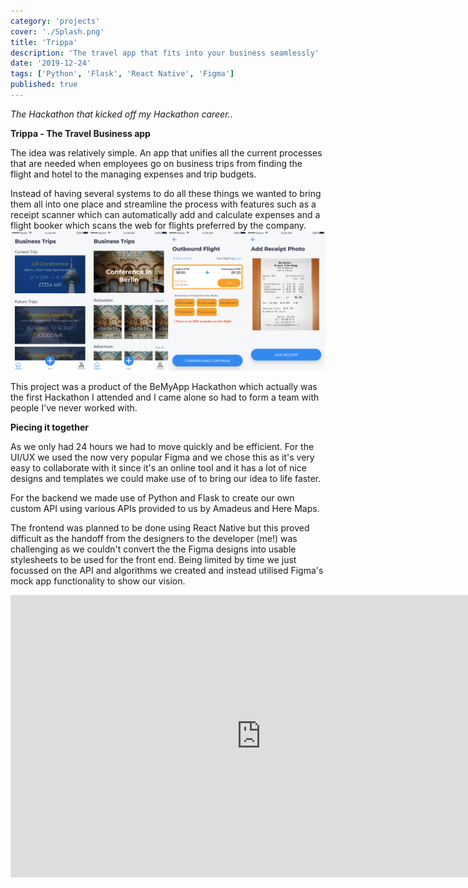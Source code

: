 ```yaml
---
category: 'projects'
cover: './Splash.png'
title: 'Trippa'
description: 'The travel app that fits into your business seamlessly'
date: '2019-12-24'
tags: ['Python', 'Flask', 'React Native', 'Figma']
published: true
---
```


_The Hackathon that kicked off my Hackathon career._.

**Trippa - The Travel Business app**

The idea was relatively simple. An app that unifies all the current processes that are needed when employees go on business trips from finding the flight and hotel to the managing expenses and trip budgets.

Instead of having several systems to do all these things we wanted to bring them all into one place and streamline the process with features such as a receipt scanner which can automatically add and calculate expenses and a flight booker which scans the web for flights preferred by the company.
![collage](./collage1.png)

This project was a product of the BeMyApp Hackathon which actually was the first Hackathon I attended and I came alone so had to form a team with people I've never worked with.

**Piecing it together**

As we only had 24 hours we had to move quickly and be efficient. For the UI/UX we used the now very popular Figma and we chose this as it's very easy to collaborate with it since it's an online tool and it has a lot of nice designs and templates we could make use of to bring our idea to life faster.

For the backend we made use of Python and Flask to create our own custom API using various APIs provided to us by Amadeus and Here Maps.

The frontend was planned to be done using React Native but this proved difficult as the handoff from the designers to the developer (me!) was challenging as we couldn't convert the the Figma designs into usable stylesheets to be used for the front end. Being limited by time we just focussed on the API and algorithms we created and instead utilised Figma's mock app functionality to show our vision.

<iframe style="border: 1px solid rgba(0, 0, 0, 0.1);" width="800" height="450" src="https://www.figma.com/embed?embed_host=share&url=https%3A%2F%2Fwww.figma.com%2Ffile%2FnYST2QItfMaL4pwI2Luy5n%2FTravel-business-app%3Fnode-id%3D0%253A1&chrome=DOCUMENTATION" allowfullscreen></iframe>
